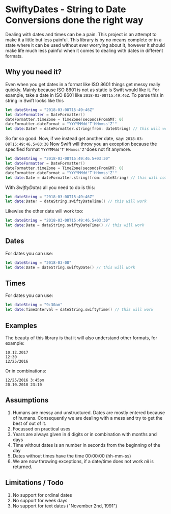 # SwiftyDates - String to Date Conversions done the right way

Dealing with dates and times can be a pain. This project is an attempt to make it a little but less painful. This library is by no means complete or in a state where it can be used without ever worrying about it, however it should make life much less painful when it comes to dealing with dates in different formats.

## Why you need it?

Even when you get dates in a format like ISO 8601 things get messy really quickly. Mainly because ISO 8601 is not as static is Swift would like it. For example, take a date in ISO 8601 like `2018-03-08T15:49:46Z`. To parse this in string in Swift looks like this
```swift
let dateString = "2018-03-08T15:49:46Z"
let dateFormatter = DateFormatter()
dateFormatter.timeZone = TimeZone(secondsFromGMT: 0)
dateFormatter.dateFormat = "YYYYMMdd'T'HHmmss'Z'"
let date:Date? = dateFormatter.string(from: dateString) // this will work.
```
So far so good. Now, if we instead get another date, say:  `2018-03-08T15:49:46.5+03:30` Now Swift will throw you an exception because the specified format `YYYYMMdd'T'HHmmss'Z'`does not fit anymore.

```swift
let dateString = "2018-03-08T15:49:46.5+03:30"
let dateFormatter = DateFormatter()
dateFormatter.timeZone = TimeZone(secondsFromGMT: 0)
dateFormatter.dateFormat = "YYYYMMdd'T'HHmmss'Z'"
let date:Date = dateFormatter.string(from: dateString) // this will not work.
```

With _SwiftyDates_ all you need to do is this:
```swift
let dateString = "2018-03-08T15:49:46Z"
let date:Date? = dateString.swiftyDateTime() // this will work
```
Likewise the other date will work too:
```swift
let dateString = "2018-03-08T15:49:46.5+03:30"
let date:Date = dateString.swiftyDateTime() // this will work
```

## Dates

For dates you can use:
```swift
let dateString = "2018-03-08"
let date:Date = dateString.swiftyDate() // this will work
```

## Times

For dates you can use:
```swift
let dateString = "9:30am"
let date:TimeInterval = dateString.swiftyTime() // this will work
```

## Examples

The beauty of this library is that it will also understand other formats, for example:
```
10.12.2017
12:30
12/25/2016
```

Or in combinations:
```
12/25/2016 3:45pm
20.10.2018 23:10
```

## Assumptions
1. Humans are messy and unstructured. Dates are mostly entered because of humans. Consequently we are dealing with a mess and try to get the best of out of it.
1. Focussed on practical uses
2. Years are always given in 4 digits or in combination with months and days
3. Time without dates is an number in seconds from the beginning of the day
4. Dates without times have the time 00:00:00 (hh-mm-ss)
5. We are now throwing exceptions, if a date/time does not work _nil_ is returned.

## Limitations / Todo
1. No support for ordinal dates
2. No support for week days
3. No support for text dates ("November 2nd, 1991")
